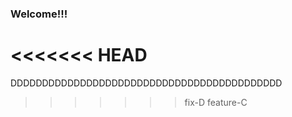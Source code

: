 ### Welcome!!!
<<<<<<< HEAD
=======
DDDDDDDDDDDDDDDDDDDDDDDDDDDDDDDDDDDDDDDDDDD
>>>>>>> fix-D
feature-C

